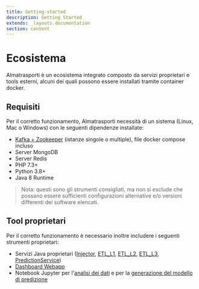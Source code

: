 ```yaml
---
title: Getting-started
description: Getting Started
extends: _layouts.documentation
section: content
---
```


# Ecosistema
Almatrasporti è un ecosistema integrato composto da servizi proprietari e tools esterni, alcuni dei quali possono essere
installati tramite container docker.

## Requisiti

Per il corretto funzionamento, Almatrasporti necessità di un sistema (Linux, Mac o Windows) con le seguenti dipendenze 
installate:

- [Kafka + Zookeeper](/docs/getting-started/infrastructure) (istanze singole o multiple), file docker compose incluso
- Server MongoDB
- Server Redis
- PHP 7.3+
- Python 3.8+
- Java 8 Runtime
  

> Nota: questi sono gli strumenti consigliati, ma non si esclude che possano essere sufficienti configurazioni 
> alternative e/o versioni differenti dei software elencati.


## Tool proprietari
Per il corretto funzionamento è necessario inoltre includere i seguenti strumenti proprietari:

- Servizi Java proprietari ([Injector](/docs/microservices/injector), [ETL_L1](/docs/microservices/etl_l1), [ETL_L2](/docs/microservices/etl_l2), [ETL_L3](/docs/microservices/etl_l3), [PredictionService](/docs/microservices/predictor))
- [Dashboard Webapp](/docs/web-dashboard)
- Notebook Jupyter per l'[analisi dei dati](/docs/deep-learning-model/analysis) e per la [generazione del modello di predizione](/docs/deep-learning-model/model-building)